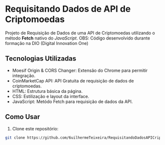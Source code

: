 # Requisitando Dados de API de Criptomoedas
Projeto de Requisição de Dados de uma API de Criptomoedas utilizando o método **Fetch** nativo do *JavaScript*.
OBS: Código desenvolvido durante formação na DIO (Digital Innovation One)

## Tecnologias Utilizadas

- Moesif Origin & CORS Changer: Extensão do Chrome para permitir integração.
- CoinMarketCap API: API Gratuita de requisição de dados de criptomoedas.
- HTML: Estrutura básica da página.
- CSS: Estilização e layout da interface.
- JavaScript: Metódo Fetch para requisição de dados da API.

## Como Usar

1. Clone este repositório:

```bash
git clone https://github.com/6uilhermeTeixeira/RequisitandoDadosAPICriptomoedas.git
